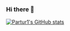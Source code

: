 ### Hi there 👋

[![Partur1's GitHub stats](https://github-readme-stats.vercel.app/api?username=Partur1&show_icons=true&theme=material-palenight)](https://github.com/anuraghazra/github-readme-stats)

<!--
**Partur1/Partur1** is a ✨ _special_ ✨ repository because its `README.md` (this file) appears on your GitHub profile.

Here are some ideas to get you started:

- 🔭 I’m currently working on ...
- 🌱 I’m currently learning ...
- 👯 I’m looking to collaborate on ...
- 🤔 I’m looking for help with ...
- 💬 Ask me about ...
- 📫 How to reach me: ...
- 😄 Pronouns: ...
- ⚡ Fun fact: ...
-->
